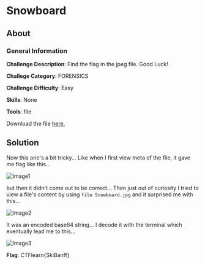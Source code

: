 # Snowboard
## About

### General Information

__Challenge Description__: Find the flag in the jpeg file. Good Luck!

__Challege Category__: FORENSICS

__Challenge Difficulty__: Easy

__Skills__: None

__Tools__: file

Download the file [here.](https://mega.nz/file/CXYXBQAK#6eLJSXvAfGnemqWpNbLQtOHBvtkCzA7-zycVjhHPYQQ)

## Solution

Now this one's a bit tricky... Like when I first view meta of the file, it gave me flag like this...

![Image1](https://github.com/iParamjotSingh/WriteUps/blob/master/CTFlearn/Snowboard/1.png)

but then it didn't come out to be correct... Then just out of curiosity I tried to view a file's content by using ```file Snowboard.jpg``` and it surprised me with this...

![Image2](https://github.com/iParamjotSingh/WriteUps/blob/master/CTFlearn/Snowboard/2.png)

It was an encoded base64 string... I decode it with the terminal which eventually lead me to this...

![Image3](https://github.com/iParamjotSingh/WriteUps/blob/master/CTFlearn/Snowboard/3.png)

__Flag__: CTFlearn{SkiBanff}
